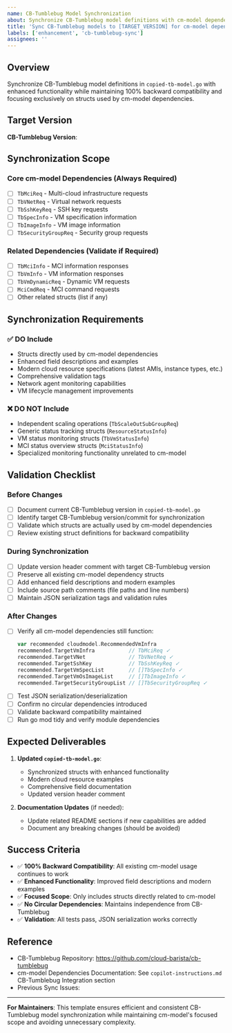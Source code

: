 ```yaml
---
name: CB-Tumblebug Model Synchronization
about: Synchronize CB-Tumblebug model definitions with cm-model dependencies
title: 'Sync CB-Tumblebug models to [TARGET_VERSION] for cm-model dependencies'
labels: ['enhancement', 'cb-tumblebug-sync']
assignees: ''
---
```


## Overview

Synchronize CB-Tumblebug model definitions in `copied-tb-model.go` with enhanced functionality while maintaining 100% backward compatibility and focusing exclusively on structs used by cm-model dependencies.

## Target Version

**CB-Tumblebug Version**: <!-- e.g., v0.11.2, latest, specific commit hash -->

## Synchronization Scope

### Core cm-model Dependencies (Always Required)
- [ ] `TbMciReq` - Multi-cloud infrastructure requests
- [ ] `TbVNetReq` - Virtual network requests  
- [ ] `TbSshKeyReq` - SSH key requests
- [ ] `TbSpecInfo` - VM specification information
- [ ] `TbImageInfo` - VM image information
- [ ] `TbSecurityGroupReq` - Security group requests

### Related Dependencies (Validate if Required)
- [ ] `TbMciInfo` - MCI information responses
- [ ] `TbVmInfo` - VM information responses
- [ ] `TbVmDynamicReq` - Dynamic VM requests
- [ ] `MciCmdReq` - MCI command requests
- [ ] Other related structs (list if any)

## Synchronization Requirements

### ✅ **DO Include**
- Structs directly used by cm-model dependencies
- Enhanced field descriptions and examples  
- Modern cloud resource specifications (latest AMIs, instance types, etc.)
- Comprehensive validation tags
- Network agent monitoring capabilities
- VM lifecycle management improvements

### ❌ **DO NOT Include**
- Independent scaling operations (`TbScaleOutSubGroupReq`)
- Generic status tracking structs (`ResourceStatusInfo`)  
- VM status monitoring structs (`TbVmStatusInfo`)
- MCI status overview structs (`MciStatusInfo`)
- Specialized monitoring functionality unrelated to cm-model

## Validation Checklist

### Before Changes
- [ ] Document current CB-Tumblebug version in `copied-tb-model.go`
- [ ] Identify target CB-Tumblebug version/commit for synchronization
- [ ] Validate which structs are actually used by cm-model dependencies
- [ ] Review existing struct definitions for backward compatibility

### During Synchronization  
- [ ] Update version header comment with target CB-Tumblebug version
- [ ] Preserve all existing cm-model dependency structs
- [ ] Add enhanced field descriptions and modern examples
- [ ] Include source path comments (file paths and line numbers)
- [ ] Maintain JSON serialization tags and validation rules

### After Changes
- [ ] Verify all cm-model dependencies still function:
  ```go
  var recommended cloudmodel.RecommendedVmInfra
  recommended.TargetVmInfra           // TbMciReq ✓
  recommended.TargetVNet              // TbVNetReq ✓  
  recommended.TargetSshKey            // TbSshKeyReq ✓
  recommended.TargetVmSpecList        // []TbSpecInfo ✓
  recommended.TargetVmOsImageList     // []TbImageInfo ✓
  recommended.TargetSecurityGroupList // []TbSecurityGroupReq ✓
  ```
- [ ] Test JSON serialization/deserialization
- [ ] Confirm no circular dependencies introduced
- [ ] Validate backward compatibility maintained
- [ ] Run go mod tidy and verify module dependencies

## Expected Deliverables

1. **Updated `copied-tb-model.go`**:
   - Synchronized structs with enhanced functionality
   - Modern cloud resource examples  
   - Comprehensive field documentation
   - Updated version header comment

2. **Documentation Updates** (if needed):
   - Update related README sections if new capabilities are added
   - Document any breaking changes (should be avoided)

## Success Criteria

- ✅ **100% Backward Compatibility**: All existing cm-model usage continues to work
- ✅ **Enhanced Functionality**: Improved field descriptions and modern examples
- ✅ **Focused Scope**: Only includes structs directly related to cm-model
- ✅ **No Circular Dependencies**: Maintains independence from CB-Tumblebug
- ✅ **Validation**: All tests pass, JSON serialization works correctly

## Reference

- CB-Tumblebug Repository: https://github.com/cloud-barista/cb-tumblebug
- cm-model Dependencies Documentation: See `copilot-instructions.md` CB-Tumblebug Integration section
- Previous Sync Issues: <!-- Link to related issues if any -->

---

**For Maintainers**: This template ensures efficient and consistent CB-Tumblebug model synchronization while maintaining cm-model's focused scope and avoiding unnecessary complexity.